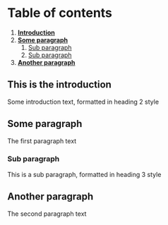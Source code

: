 # Table of contents
1. [**Introduction**](#introduction)
2. [**Some paragraph**](#paragraph1)
    1. [Sub paragraph](#subparagraph1)
    2. [Sub paragraph](#subparagraph2)
3. [**Another paragraph**](#paragraph3)
    
## This is the introduction <a name="introduction"></a>
Some introduction text, formatted in heading 2 style

## Some paragraph <a name="paragraph1"></a>
The first paragraph text

### Sub paragraph <a name="subparagraph1"></a>
This is a sub paragraph, formatted in heading 3 style

## Another paragraph <a name="paragraph3"></a>
The second paragraph text
